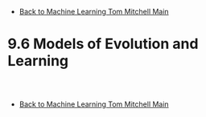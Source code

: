 * [Back to Machine Learning Tom Mitchell Main](../../main.md)

# 9.6 Models of Evolution and Learning

##














<br>

* [Back to Machine Learning Tom Mitchell Main](../../main.md)